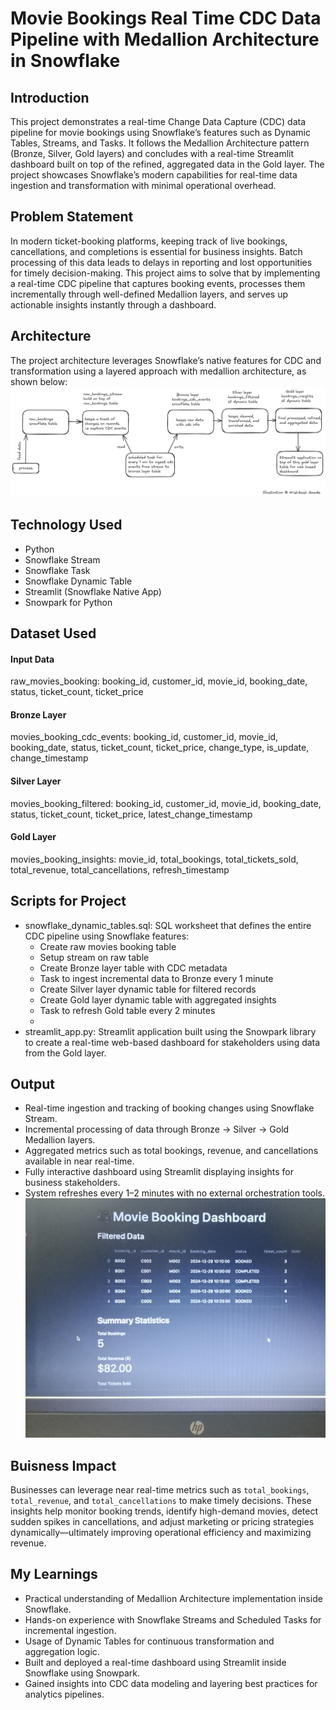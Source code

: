 # Movie Bookings Real Time CDC Data Pipeline with Medallion Architecture in Snowflake

## Introduction
This project demonstrates a real-time Change Data Capture (CDC) data pipeline for movie bookings using Snowflake’s features such as Dynamic Tables, Streams, and Tasks. It follows the Medallion Architecture pattern (Bronze, Silver, Gold layers) and concludes with a real-time Streamlit dashboard built on top of the refined, aggregated data in the Gold layer. The project showcases Snowflake’s modern capabilities for real-time data ingestion and transformation with minimal operational overhead.

## Problem Statement
In modern ticket-booking platforms, keeping track of live bookings, cancellations, and completions is essential for business insights. Batch processing of this data leads to delays in reporting and lost opportunities for timely decision-making. This project aims to solve that by implementing a real-time CDC pipeline that captures booking events, processes them incrementally through well-defined Medallion layers, and serves up actionable insights instantly through a dashboard.

## Architecture
The project architecture leverages Snowflake’s native features for CDC and transformation using a layered approach with medallion architecture, as shown below:
![Project Architecture](Movies_bookings_medallion_architecture.png)

## Technology Used
- Python
- Snowflake Stream
- Snowflake Task
- Snowflake Dynamic Table
- Streamlit (Snowflake Native App)
- Snowpark for Python

## Dataset Used
#### Input Data
raw_movies_booking: booking_id, customer_id, movie_id, booking_date, status, ticket_count, ticket_price

#### Bronze Layer
movies_booking_cdc_events: booking_id, customer_id, movie_id, booking_date, status, ticket_count, ticket_price, change_type, is_update, change_timestamp

#### Silver Layer
movies_booking_filtered: booking_id, customer_id, movie_id, booking_date, status, ticket_count, ticket_price, latest_change_timestamp

#### Gold Layer
movies_booking_insights: movie_id, total_bookings, total_tickets_sold, total_revenue, total_cancellations, refresh_timestamp

## Scripts for Project
- snowflake_dynamic_tables.sql: SQL worksheet that defines the entire CDC pipeline using Snowflake features:
  - Create raw movies booking table
  - Setup stream on raw table
  - Create Bronze layer table with CDC metadata
  - Task to ingest incremental data to Bronze every 1 minute
  - Create Silver layer dynamic table for filtered records
  - Create Gold layer dynamic table with aggregated insights
  - Task to refresh Gold table every 2 minutes
  - 
- streamlit_app.py: Streamlit application built using the Snowpark library to create a real-time web-based dashboard for stakeholders using data from the Gold layer.

## Output 
- Real-time ingestion and tracking of booking changes using Snowflake Stream.
- Incremental processing of data through Bronze → Silver → Gold Medallion layers.
- Aggregated metrics such as total bookings, revenue, and cancellations available in near real-time.
- Fully interactive dashboard using Streamlit displaying insights for business stakeholders.
- System refreshes every 1–2 minutes with no external orchestration tools.
![Dashboard](Movie_bookings_dashboard.jpg)

## Buisness Impact
Businesses can leverage near real-time metrics such as `total_bookings`, `total_revenue`, and `total_cancellations` to make timely decisions. These insights help monitor booking trends, identify high-demand movies, detect sudden spikes in cancellations, and adjust marketing or pricing strategies dynamically—ultimately improving operational efficiency and maximizing revenue.

## My Learnings
- Practical understanding of Medallion Architecture implementation inside Snowflake.
- Hands-on experience with Snowflake Streams and Scheduled Tasks for incremental ingestion.
- Usage of Dynamic Tables for continuous transformation and aggregation logic.
- Built and deployed a real-time dashboard using Streamlit inside Snowflake using Snowpark.
- Gained insights into CDC data modeling and layering best practices for analytics pipelines.




